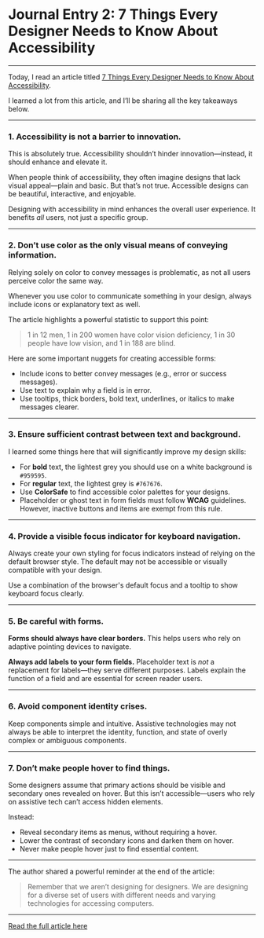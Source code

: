 # Journal Entry 2: 7 Things Every Designer Needs to Know About Accessibility

---

Today, I read an article titled [7 Things Every Designer Needs to Know About Accessibility](https://medium.com/salesforce-ux/7-things-every-designer-needs-to-know-about-accessibility-64f105f0881b).

I learned a lot from this article, and I’ll be sharing all the key takeaways below.

---

### 1. Accessibility is not a barrier to innovation.  
This is absolutely true. Accessibility shouldn’t hinder innovation—instead, it should enhance and elevate it.  

When people think of accessibility, they often imagine designs that lack visual appeal—plain and basic. But that’s not true. Accessible designs can be beautiful, interactive, and enjoyable.  

Designing with accessibility in mind enhances the overall user experience. It benefits *all* users, not just a specific group.

---

### 2. Don’t use color as the only visual means of conveying information.  
Relying solely on color to convey messages is problematic, as not all users perceive color the same way.  

Whenever you use color to communicate something in your design, always include icons or explanatory text as well.  

The article highlights a powerful statistic to support this point:  
> 1 in 12 men, 1 in 200 women have color vision deficiency, 1 in 30 people have low vision, and 1 in 188 are blind. 

Here are some important nuggets for creating accessible forms:  
- Include icons to better convey messages (e.g., error or success messages).  
- Use text to explain why a field is in error.  
- Use tooltips, thick borders, bold text, underlines, or italics to make messages clearer.

---

### 3. Ensure sufficient contrast between text and background.  
I learned some things here that will significantly improve my design skills:  
- For **bold** text, the lightest grey you should use on a white background is `#959595`.  
- For **regular** text, the lightest grey is `#767676`.  
- Use **ColorSafe** to find accessible color palettes for your designs.  
- Placeholder or ghost text in form fields must follow **WCAG** guidelines. However, inactive buttons and items are exempt from this rule.

---

### 4. Provide a visible focus indicator for keyboard navigation.  
Always create your own styling for focus indicators instead of relying on the default browser style. The default may not be accessible or visually compatible with your design.  

Use a combination of the browser's default focus and a tooltip to show keyboard focus clearly.

---

### 5. Be careful with forms.  
**Forms should always have clear borders.** This helps users who rely on adaptive pointing devices to navigate.

**Always add labels to your form fields.** Placeholder text is *not* a replacement for labels—they serve different purposes. Labels explain the function of a field and are essential for screen reader users.

---

### 6. Avoid component identity crises.  
Keep components simple and intuitive. Assistive technologies may not always be able to interpret the identity, function, and state of overly complex or ambiguous components.

---

### 7. Don’t make people hover to find things.  
Some designers assume that primary actions should be visible and secondary ones revealed on hover. But this isn’t accessible—users who rely on assistive tech can’t access hidden elements.  

Instead:  
- Reveal secondary items as menus, without requiring a hover.  
- Lower the contrast of secondary icons and darken them on hover.  
- Never make people hover just to find essential content.

---

The author shared a powerful reminder at the end of the article:  
> Remember that we aren’t designing for designers. We are designing for a diverse set of users with different needs and varying technologies for accessing computers.

---

[Read the full article here](https://medium.com/salesforce-ux/7-things-every-designer-needs-to-know-about-accessibility-64f105f0881b)
